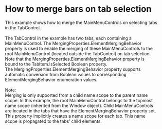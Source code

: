 # How to merge bars on tab selection


This example shows how to merge the MainMenuControls on selecting tabs in the TabControl.<br /><br />The TabControl in the example has two tabs, each containing a MainMenuControl. The MergingProperties.ElementMergingBehavior property is used to enable the merging of these MainMenuControls to the root MainMenuControl (located outside the TabControl) on tab selection. Note that the MergingProperties.ElementMergingBehavior property is bound to the TabItem.IsSelected Boolean property. The MergingProperties.ElementMergingBehavior property supports automatic conversion from Boolean values to corresponding ElementMergingBehavior enumeration values.<br /><br />Note:<br />Merging is only supported from a child name scope to the parent name scope. In this example, the root MainMenuControl belongs to the topmost name scope (inherited from the Window object). Child MainMenuControls are located in the tabs that have the ElementMergingBehavior property set. This property implicitly creates a name scope for each tab. This name scope is propagated to the tabs' child elements.

<br/>


